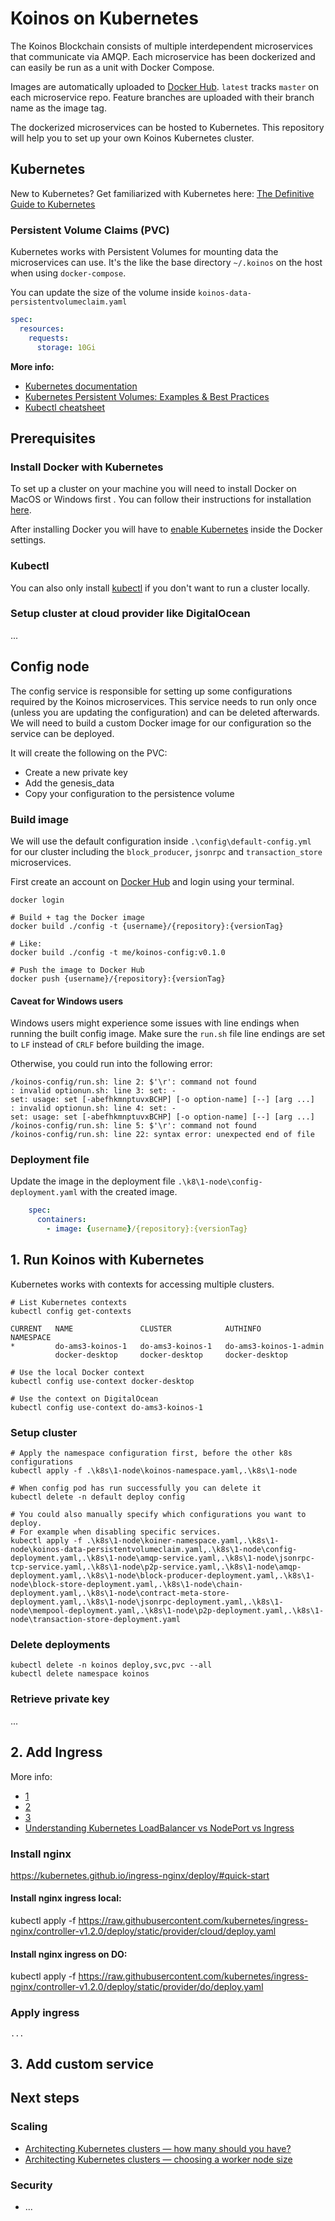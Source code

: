 # Koinos on Kubernetes

The Koinos Blockchain consists of multiple interdependent microservices that communicate via AMQP. Each microservice has been dockerized and can easily be run as a unit with Docker Compose.

Images are automatically uploaded to [Docker Hub](https://hub.docker.com/u/koinos). `latest` tracks `master` on each microservice repo. Feature branches are uploaded with their branch name as the image tag.

The dockerized microservices can be hosted to Kubernetes. This repository will help you to set up your own Koinos Kubernetes cluster.



## Kubernetes
New to Kubernetes? Get familiarized with Kubernetes here: [The Definitive Guide to Kubernetes](https://gabrieltanner.org/blog/the-definitive-guide-to-kubernetes)

### Persistent Volume Claims (PVC)
Kubernetes works with Persistent Volumes for mounting data the microservices can use. It's the like the base directory `~/.koinos` on the host when using `docker-compose`.

You can update the size of the volume inside `koinos-data-persistentvolumeclaim.yaml`
```yaml
spec:
  resources:
    requests:
      storage: 10Gi
```

**More info:**
- [Kubernetes documentation](https://kubernetes.io/docs/concepts/storage/persistent-volumes/)
- [Kubernetes Persistent Volumes: Examples & Best Practices](https://loft.sh/blog/kubernetes-persistent-volumes-examples-and-best-practices/)
- [Kubectl cheatsheet](https://kubernetes.io/docs/reference/kubectl/cheatsheet/)


## Prerequisites

### Install Docker with Kubernetes
To set up a cluster on your machine you will need to install Docker on MacOS or Windows first . You can follow their instructions for installation [here](https://www.docker.com/products/docker-desktop).

After installing Docker you will have to [enable Kubernetes](https://docs.docker.com/desktop/kubernetes/#:~:text=To%20enable%20Kubernetes%20in%20Docker,then%20click%20Install%20to%20confirm) inside the Docker settings.

### Kubectl
You can also only install [kubectl](https://kubernetes.io/docs/tasks/tools/) if you don't want to run a cluster locally.

### Setup cluster at cloud provider like DigitalOcean
...

## Config node

The config service is responsible for setting up some configurations required by the Koinos microservices. This service needs to run only once (unless you are updating the configuration) and can be deleted afterwards.
We will need to build a custom Docker image for our configuration so the service can be deployed.

It will create the following on the PVC:
- Create a new private key
- Add the genesis_data
- Copy your configuration to the persistence volume

### Build image
We will use the default configuration inside `.\config\default-config.yml` for our cluster including the `block_producer`, `jsonrpc` and `transaction_store` microservices.

First create an account on [Docker Hub](https://hub.docker.com/) and login using your terminal.
```shell
docker login

# Build + tag the Docker image
docker build ./config -t {username}/{repository}:{versionTag}

# Like:
docker build ./config -t me/koinos-config:v0.1.0

# Push the image to Docker Hub
docker push {username}/{repository}:{versionTag}
```

#### Caveat for Windows users
Windows users might experience some issues with line endings when running the built config image. Make sure the `run.sh` file line endings are set to `LF` instead of `CRLF` before building the image.

Otherwise, you could run into the following error:
```shell
/koinos-config/run.sh: line 2: $'\r': command not found
: invalid optionun.sh: line 3: set: -
set: usage: set [-abefhkmnptuvxBCHP] [-o option-name] [--] [arg ...]
: invalid optionun.sh: line 4: set: -
set: usage: set [-abefhkmnptuvxBCHP] [-o option-name] [--] [arg ...]
/koinos-config/run.sh: line 5: $'\r': command not found
/koinos-config/run.sh: line 22: syntax error: unexpected end of file
```

### Deployment file
Update the image in the deployment file `.\k8\1-node\config-deployment.yaml` with the created image.
```yaml
    spec:
      containers:
        - image: {username}/{repository}:{versionTag}
```



## 1. Run Koinos with Kubernetes

Kubernetes works with contexts for accessing multiple clusters.

```shell
# List Kubernetes contexts
kubectl config get-contexts

CURRENT   NAME               CLUSTER            AUTHINFO                 NAMESPACE
*         do-ams3-koinos-1   do-ams3-koinos-1   do-ams3-koinos-1-admin
          docker-desktop     docker-desktop     docker-desktop

# Use the local Docker context
kubectl config use-context docker-desktop

# Use the context on DigitalOcean
kubectl config use-context do-ams3-koinos-1
```

### Setup cluster
```shell
# Apply the namespace configuration first, before the other k8s configurations
kubectl apply -f .\k8s\1-node\koinos-namespace.yaml,.\k8s\1-node

# When config pod has run successfully you can delete it
kubectl delete -n default deploy config

# You could also manually specify which configurations you want to deploy. 
# For example when disabling specific services. 
kubectl apply -f .\k8s\1-node\koiner-namespace.yaml,.\k8s\1-node\koinos-data-persistentvolumeclaim.yaml,.\k8s\1-node\config-deployment.yaml,.\k8s\1-node\amqp-service.yaml,.\k8s\1-node\jsonrpc-tcp-service.yaml,.\k8s\1-node\p2p-service.yaml,.\k8s\1-node\amqp-deployment.yaml,.\k8s\1-node\block-producer-deployment.yaml,.\k8s\1-node\block-store-deployment.yaml,.\k8s\1-node\chain-deployment.yaml,.\k8s\1-node\contract-meta-store-deployment.yaml,.\k8s\1-node\jsonrpc-deployment.yaml,.\k8s\1-node\mempool-deployment.yaml,.\k8s\1-node\p2p-deployment.yaml,.\k8s\1-node\transaction-store-deployment.yaml
```

### Delete deployments
```
kubectl delete -n koinos deploy,svc,pvc --all
kubectl delete namespace koinos
```

### Retrieve private key
...

## 2. Add Ingress

More info:
- [1](https://kubernetes.github.io/ingress-nginx/)
- [2](https://kubernetes.github.io/ingress-nginx/deploy/#quick-start)
- [3](https://kubernetes.io/docs/concepts/services-networking/ingress/)
- [Understanding Kubernetes LoadBalancer vs NodePort vs Ingress](https://platform9.com/blog/understanding-kubernetes-loadbalancer-vs-nodeport-vs-ingress/)

### Install nginx
https://kubernetes.github.io/ingress-nginx/deploy/#quick-start
#### Install nginx ingress local:
kubectl apply -f https://raw.githubusercontent.com/kubernetes/ingress-nginx/controller-v1.2.0/deploy/static/provider/cloud/deploy.yaml

#### Install nginx ingress on DO:
kubectl apply -f https://raw.githubusercontent.com/kubernetes/ingress-nginx/controller-v1.2.0/deploy/static/provider/do/deploy.yaml

### Apply ingress
```
...
```



## 3. Add custom service


## Next steps

### Scaling
- [Architecting Kubernetes clusters — how many should you have?](https://learnk8s.io/how-many-clusters)
- [Architecting Kubernetes clusters — choosing a worker node size](https://learnk8s.io/kubernetes-node-size)

### Security
- ...
